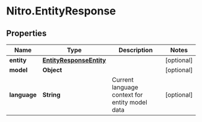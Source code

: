 # Nitro.EntityResponse

## Properties

Name | Type | Description | Notes
------------ | ------------- | ------------- | -------------
**entity** | [**EntityResponseEntity**](EntityResponseEntity.md) |  | [optional] 
**model** | **Object** |  | [optional] 
**language** | **String** | Current language context for entity model data | [optional] 


